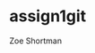 # assign1git
Zoe Shortman

<!-- This is my first comment. -->

<!-- This is a change on newbranch. -->